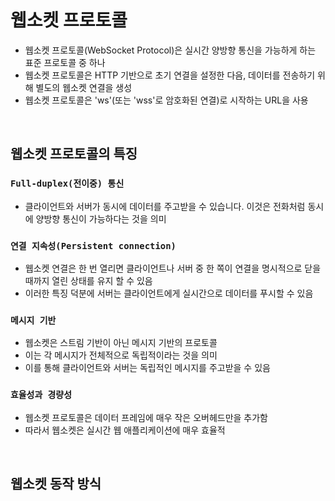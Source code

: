 # 웹소켓 프로토콜

- 웹소켓 프로토콜(WebSocket Protocol)은 실시간 양방향 통신을 가능하게 하는 표준 프로토콜 중 하나
- 웹소켓 프로토콜은 HTTP 기반으로 초기 연결을 설정한 다음, 데이터를 전송하기 위해 별도의 웹소켓 연결을 생성 
- 웹소켓 프로토콜은 'ws'(또는 'wss'로 암호화된 연결)로 시작하는 URL을 사용

<br/>

## 웹소켓 프로토콜의 특징

### `Full-duplex(전이중) 통신`

- 클라이언트와 서버가 동시에 데이터를 주고받을 수 있습니다. 이것은 전화처럼 동시에 양방향 통신이 가능하다는 것을 의미

### `연결 지속성(Persistent connection)`

- 웹소켓 연결은 한 번 열리면 클라이언트나 서버 중 한 쪽이 연결을 명시적으로 닫을 때까지 열린 상태를 유지 할 수 있음
- 이러한 특징 덕분에 서버는 클라이언트에게 실시간으로 데이터를 푸시할 수 있음

### `메시지 기반`

- 웹소켓은 스트림 기반이 아닌 메시지 기반의 프로토콜
- 이는 각 메시지가 전체적으로 독립적이라는 것을 의미
- 이를 통해 클라이언트와 서버는 독립적인 메시지를 주고받을 수 있음

### `효율성과 경량성` 

- 웹소켓 프로토콜은 데이터 프레임에 매우 작은 오버헤드만을 추가함 
- 따라서 웹소켓은 실시간 웹 애플리케이션에 매우 효율적

<br/>

## 웹소켓 동작 방식

